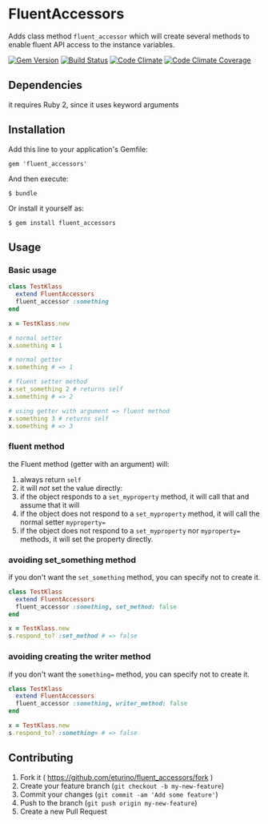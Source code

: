 # FluentAccessors

Adds class method `fluent_accessor` which will create several methods to enable fluent API access to the instance variables.

[![Gem Version](https://badge.fury.io/rb/fluent_accessors.svg)](http://badge.fury.io/rb/fluent_accessors)
[![Build Status](https://travis-ci.org/eturino/fluent_accessors.svg?branch=master)](https://travis-ci.org/eturino/fluent_accessors)
[![Code Climate](https://codeclimate.com/github/eturino/fluent_accessors.png)](https://codeclimate.com/github/eturino/fluent_accessors)
[![Code Climate Coverage](https://codeclimate.com/github/eturino/fluent_accessors/coverage.png)](https://codeclimate.com/github/eturino/fluent_accessors)

## Dependencies

it requires Ruby 2, since it uses keyword arguments

## Installation

Add this line to your application's Gemfile:

    gem 'fluent_accessors'

And then execute:

    $ bundle

Or install it yourself as:

    $ gem install fluent_accessors

## Usage

### Basic usage

```ruby
class TestKlass
  extend FluentAccessors
  fluent_accessor :something
end

x = TestKlass.new

# normal setter
x.something = 1

# normal getter
x.something # => 1

# fluent setter method
x.set_something 2 # returns self
x.something # => 2

# using getter with argument => fluent method
x.something 3 # returns self
x.something # => 3
```

### fluent method

the Fluent method (getter with an argument) will:

1. always return `self`
2. it will *not* set the value directly:
  1. if the object responds to a `set_myproperty` method, it will call that and assume that it will
  2. if the object does not respond to a `set_myproperty` method, it will call the normal setter `myproperty=`
  3. if the object does not respond to a `set_myproperty` nor `myproperty=` methods, it will set the property directly.

### avoiding set_something method

if you don't want the `set_something` method, you can specify not to create it.

```ruby
class TestKlass
  extend FluentAccessors
  fluent_accessor :something, set_method: false
end

x = TestKlass.new
s.respond_to? :set_method # => false
```

### avoiding creating the writer method

if you don't want the `something=` method, you can specify not to create it.

```ruby
class TestKlass
  extend FluentAccessors
  fluent_accessor :something, writer_method: false
end

x = TestKlass.new
s.respond_to? :something= # => false
```


## Contributing

1. Fork it ( https://github.com/eturino/fluent_accessors/fork )
2. Create your feature branch (`git checkout -b my-new-feature`)
3. Commit your changes (`git commit -am 'Add some feature'`)
4. Push to the branch (`git push origin my-new-feature`)
5. Create a new Pull Request
